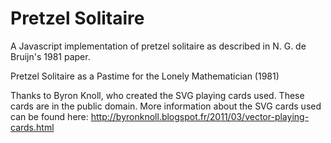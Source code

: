 # Pretzel Solitaire
A Javascript implementation of pretzel solitaire as described in N. G. de Bruijn's 1981 paper.

Pretzel Solitaire as a Pastime for the Lonely Mathematician (1981)

Thanks to Byron Knoll, who created the SVG playing cards used. These cards are in the public domain.
More information about the SVG cards used can be found here: http://byronknoll.blogspot.fr/2011/03/vector-playing-cards.html
